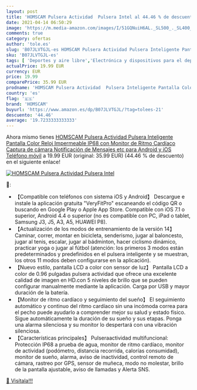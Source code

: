 ```yaml
---
layout: post
title: 'HOMSCAM Pulsera Actividad  Pulsera Intel al 44.46 % de descuento'
date: 2021-04-14 06:50:29
image: 'https://m.media-amazon.com/images/I/51GQNuiH6AL._SL500_._SL400_.jpg'
comments: true
category: ofertas
author: 'tole.es'
slug: 'B07JLVTGJL-es HOMSCAM Pulsera Actividad Pulsera Inteligente Pantalla...'
sku: 'B07JLVTGJL-es'
tags: [ 'Deportes y aire libre','Electrónica y dispositivos para el deporte','Monitores de actividad','android','homscam', ]
actualPrice: 19.99 EUR
currency: EUR
price: 19.99
comparePrice: 35.99 EUR
prodname: 'HOMSCAM Pulsera Actividad  Pulsera Inteligente Pantalla Color Reloj Impermeable IP68 con Monitor de Ritmo Cardíaco  Captura de cámara  Notificación de Mensajes etc para Android y iOS Teléfono móvil'
country: 'es'
flag: '🇪🇸'
brand: 'HOMSCAM'
buyurl: 'https://www.amazon.es/dp/B07JLVTGJL/?tag=tolees-21'
descuento: '44.46'
average: '19.7233333333333'
---
```


Ahora mismo tienes [HOMSCAM Pulsera Actividad  Pulsera Inteligente Pantalla Color Reloj Impermeable IP68 con Monitor de Ritmo Cardíaco  Captura de cámara  Notificación de Mensajes etc para Android y iOS Teléfono móvil](https://www.amazon.es/dp/B07JLVTGJL/?tag=tolees-21) a 19.99 EUR (original: 35.99 EUR) (44.46 %  de descuento) en el siguiente enlace!

[![HOMSCAM Pulsera Actividad  Pulsera Intel](https://m.media-amazon.com/images/I/51GQNuiH6AL._SL500_._SL400_.jpg)](https://www.amazon.es/dp/B07JLVTGJL/?tag=tolees-21)

🔎:

- 【Compatible con teléfonos con sistema iOS y Android】 Descargue e instale la aplicación gratuita "VeryFitPro" escaneando el código QR o buscando en Google Play o Apple App Store. Compatible con iOS 7.1 o superior, Android 4.4 o superior (no es compatible con PC, iPad o tablet, Samsung J3, J5, A3, A5, HUAWEI P8).
- 【Actualización de los modos de entrenamiento de la versión 14】 Caminar, correr, montar en bicicleta, senderismo, jugar al baloncesto, jugar al tenis, escalar, jugar al bádminton, hacer ciclismo dinámico, practicar yoga o jugar al fútbol (atención: los primeros 3 modos están predeterminados y predefinidos en el pulsera inteligente y se muestran, los otros 11 modos deben configurarse en la aplicación).
- 【Nuevo estilo, pantalla LCD a color con sensor de luz】 Pantalla LCD a color de 0.96 pulgadas pulsera actividad que ofrece una excelente calidad de imagen en HD.con 5 niveles de brillo que se pueden configurar manualmente mediante la aplicación. Carga por USB y mayor duración de la batería.
- 【Monitor de ritmo cardíaco y seguimiento del sueño】 El seguimiento automático y continuo del ritmo cardíaco sin una incómoda correa para el pecho puede ayudarlo a comprender mejor su salud y estado físico. Sigue automáticamente la duración de su sueño y sus etapas. Ponga una alarma silenciosa y su monitor lo despertará con una vibración silenciosa.
- 【Características principales】 Pulseraactividad multifuncional: Protección IP68 a prueba de agua, monitor de ritmo cardíaco, monitor de actividad (podómetro, distancia recorrida, calorías consumidad), monitor de sueño, alarma, aviso de inactividad, control remoto de cámara, rastreo por GPS, sensor de muñeca, modo no molestar, brillo de la pantalla ajustable, aviso de llamadas y Alerta SNS.

[🛒 Visítala!!!](https://www.amazon.es/dp/B07JLVTGJL/?tag=tolees-21)
